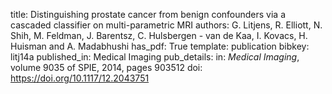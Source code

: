 title: Distinguishing prostate cancer from benign confounders via a cascaded classifier on multi-parametric MRI
authors: G. Litjens, R. Elliott, N. Shih, M. Feldman, J. Barentsz, C. Hulsbergen - van de Kaa, I. Kovacs, H. Huisman and A. Madabhushi
has_pdf: True
template: publication
bibkey: litj14a
published_in: Medical Imaging
pub_details: in: <i>Medical Imaging</i>, volume 9035 of SPIE, 2014, pages 903512
doi: https://doi.org/10.1117/12.2043751
